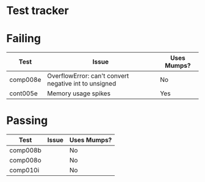 # Test tracker

# Failing

| Test     | Issue                                                 | Uses Mumps? |
|----------|-------------------------------------------------------|-------------|
| comp008e | OverflowError: can't convert negative int to unsigned | No          |
| cont005e | Memory usage spikes                                   | Yes         |



# Passing
| Test     | Issue                                                 | Uses Mumps? |
|----------|-------------------------------------------------------|-------------|
| comp008b |                                                       | No          |
| comp008o |                                                       | No          |
| comp010i |                                                       | No          |
